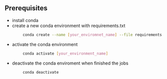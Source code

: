 ## Prerequisites
* install conda
* create a new conda environment with requirements.txt
```bash
        conda create --name [your_enviromnet_name] --file requirements.txt
```
* activate the conda environment
```bash
        conda activate [your_environment_name]
```
* deactivate the conda enviroment when finished the jobs
```bash
        conda deactivate
```